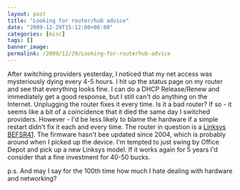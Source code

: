```yaml
---
layout: post
title: "Looking for router/hub advice"
date: "2009-12-29T15:12:00+06:00"
categories: [misc]
tags: []
banner_image: 
permalink: /2009/12/29/Looking-for-routerhub-advice
---
```


After switching providers yesterday, I noticed that my net access was mysteriously dying every 4-5 hours. I hit up the status page on my router and see that everything looks fine. I can do a DHCP Release/Renew and immediately get a good response, but I still can't do anything on the Internet. Unplugging the router fixes it every time. Is it a bad router? If so - it seems like a bit of a coincidence that it died the same day I switched providers. However - I'd be less likely to blame the hardware if a simple restart didn't fix it each and every time. The router in question is a <a href="http://www.linksysbycisco.com/US/en/support/BEFSR41/download">Linksys BEFSR41</a>. The firmware hasn't bee updated since 2004, which is probably around when I picked up the device. I'm tempted to just swing by Office Depot and pick up a new Linksys model. If it works again for 5 years I'd consider that a fine investment for 40-50 bucks.

p.s. And may I say for the 100th time how much I hate dealing with hardware and networking?